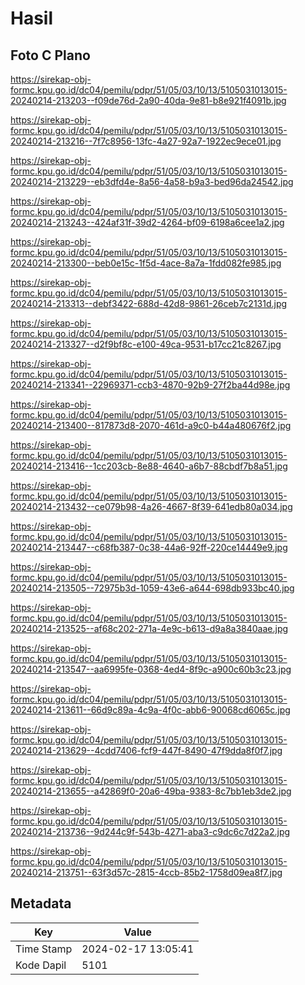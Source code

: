 # Hasil

## Foto C Plano

https://sirekap-obj-formc.kpu.go.id/dc04/pemilu/pdpr/51/05/03/10/13/5105031013015-20240214-213203--f09de76d-2a90-40da-9e81-b8e921f4091b.jpg

https://sirekap-obj-formc.kpu.go.id/dc04/pemilu/pdpr/51/05/03/10/13/5105031013015-20240214-213216--7f7c8956-13fc-4a27-92a7-1922ec9ece01.jpg

https://sirekap-obj-formc.kpu.go.id/dc04/pemilu/pdpr/51/05/03/10/13/5105031013015-20240214-213229--eb3dfd4e-8a56-4a58-b9a3-bed96da24542.jpg

https://sirekap-obj-formc.kpu.go.id/dc04/pemilu/pdpr/51/05/03/10/13/5105031013015-20240214-213243--424af31f-39d2-4264-bf09-6198a6cee1a2.jpg

https://sirekap-obj-formc.kpu.go.id/dc04/pemilu/pdpr/51/05/03/10/13/5105031013015-20240214-213300--beb0e15c-1f5d-4ace-8a7a-1fdd082fe985.jpg

https://sirekap-obj-formc.kpu.go.id/dc04/pemilu/pdpr/51/05/03/10/13/5105031013015-20240214-213313--debf3422-688d-42d8-9861-26ceb7c2131d.jpg

https://sirekap-obj-formc.kpu.go.id/dc04/pemilu/pdpr/51/05/03/10/13/5105031013015-20240214-213327--d2f9bf8c-e100-49ca-9531-b17cc21c8267.jpg

https://sirekap-obj-formc.kpu.go.id/dc04/pemilu/pdpr/51/05/03/10/13/5105031013015-20240214-213341--22969371-ccb3-4870-92b9-27f2ba44d98e.jpg

https://sirekap-obj-formc.kpu.go.id/dc04/pemilu/pdpr/51/05/03/10/13/5105031013015-20240214-213400--817873d8-2070-461d-a9c0-b44a480676f2.jpg

https://sirekap-obj-formc.kpu.go.id/dc04/pemilu/pdpr/51/05/03/10/13/5105031013015-20240214-213416--1cc203cb-8e88-4640-a6b7-88cbdf7b8a51.jpg

https://sirekap-obj-formc.kpu.go.id/dc04/pemilu/pdpr/51/05/03/10/13/5105031013015-20240214-213432--ce079b98-4a26-4667-8f39-641edb80a034.jpg

https://sirekap-obj-formc.kpu.go.id/dc04/pemilu/pdpr/51/05/03/10/13/5105031013015-20240214-213447--c68fb387-0c38-44a6-92ff-220ce14449e9.jpg

https://sirekap-obj-formc.kpu.go.id/dc04/pemilu/pdpr/51/05/03/10/13/5105031013015-20240214-213505--72975b3d-1059-43e6-a644-698db933bc40.jpg

https://sirekap-obj-formc.kpu.go.id/dc04/pemilu/pdpr/51/05/03/10/13/5105031013015-20240214-213525--af68c202-271a-4e9c-b613-d9a8a3840aae.jpg

https://sirekap-obj-formc.kpu.go.id/dc04/pemilu/pdpr/51/05/03/10/13/5105031013015-20240214-213547--aa6995fe-0368-4ed4-8f9c-a900c60b3c23.jpg

https://sirekap-obj-formc.kpu.go.id/dc04/pemilu/pdpr/51/05/03/10/13/5105031013015-20240214-213611--66d9c89a-4c9a-4f0c-abb6-90068cd6065c.jpg

https://sirekap-obj-formc.kpu.go.id/dc04/pemilu/pdpr/51/05/03/10/13/5105031013015-20240214-213629--4cdd7406-fcf9-447f-8490-47f9dda8f0f7.jpg

https://sirekap-obj-formc.kpu.go.id/dc04/pemilu/pdpr/51/05/03/10/13/5105031013015-20240214-213655--a42869f0-20a6-49ba-9383-8c7bb1eb3de2.jpg

https://sirekap-obj-formc.kpu.go.id/dc04/pemilu/pdpr/51/05/03/10/13/5105031013015-20240214-213736--9d244c9f-543b-4271-aba3-c9dc6c7d22a2.jpg

https://sirekap-obj-formc.kpu.go.id/dc04/pemilu/pdpr/51/05/03/10/13/5105031013015-20240214-213751--63f3d57c-2815-4ccb-85b2-1758d09ea8f7.jpg


## Metadata

| Key        | Value               |
| ---------- | ------------------- |
| Time Stamp | 2024-02-17 13:05:41 |
| Kode Dapil | 5101                |



